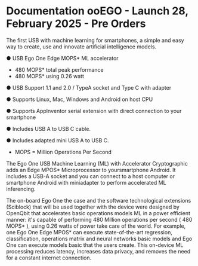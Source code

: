 # Documentation ooEGO - Launch 28, February 2025 - Pre Orders
The first USB with machine learning for smartphones, a simple and 
easy way to create, use and innovate artificial intelligence models.

● USB Ego One Edge MOPS* ML accelerator
- 480 MOPS* total peak performance
- 480 MOPS* using 0.26 watt
  
● USB Support 1.1 and 2.0 / TypeA socket and Type C with adapter

● Supports Linux, Mac, Windows and Android on host CPU

● Supports AppInventor serial extension with direct connection to your smartphone

● Includes USB A to USB C cable.

● Includes adapted mini USB A to USB C.

 * MOPS = Million Operations Per Second

The Ego One USB Machine Learning (ML) with Accelerator Cryptographic adds an Edge MPOS* Microprocessor to yoursmartphone Android. It includes a USB-A socket and you can
connect to a host computer or smartphone Android with miniadapter to perform accelerated ML inferencing.

The on-board Ego One the case and the software technological extensions (Sciblock) that will be used together with the device were designed by OpenQbit that accelerates basic operations models ML in a power efficient manner: it's capable of performing 480 Million operations per second ( 480 MOPS* ), using 0.26 watts of power take care of the world. For example, one Ego One Edge MPOS* can execute state-of-the-art regression, classification, operations matrix and neural networks basic models and Ego One can execute models basic that the users create. This on-device ML processing reduces latency, increases data privacy, and removes the need for a constant internet connection.

